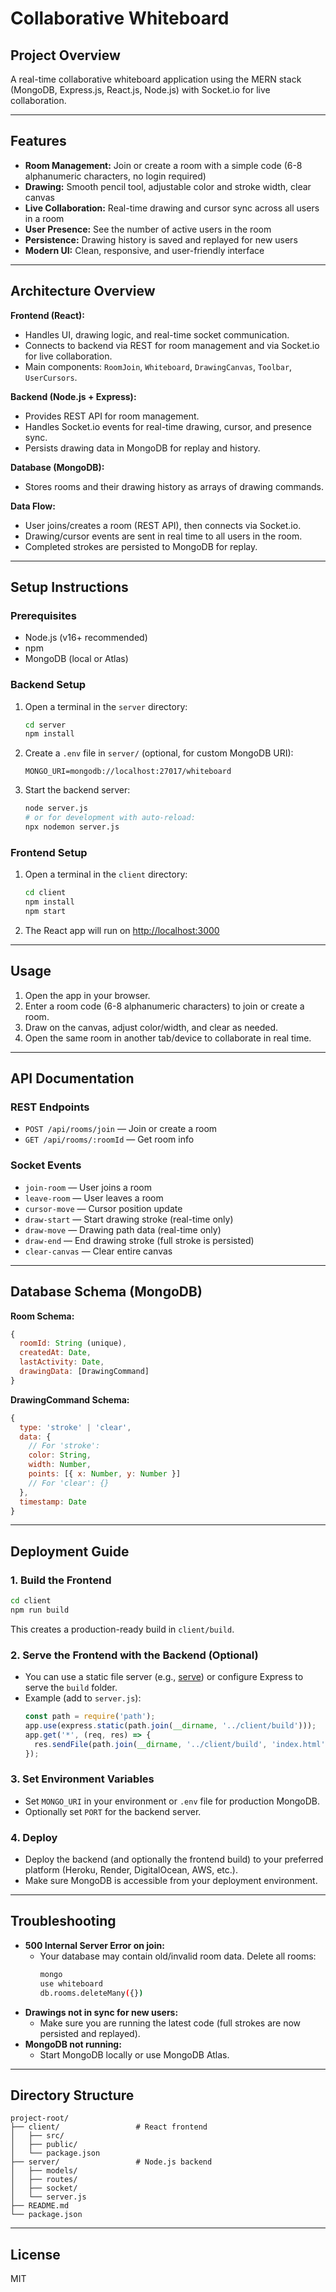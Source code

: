 # Collaborative Whiteboard

## Project Overview
A real-time collaborative whiteboard application using the MERN stack (MongoDB, Express.js, React.js, Node.js) with Socket.io for live collaboration.

---

## Features
- **Room Management:** Join or create a room with a simple code (6-8 alphanumeric characters, no login required)
- **Drawing:** Smooth pencil tool, adjustable color and stroke width, clear canvas
- **Live Collaboration:** Real-time drawing and cursor sync across all users in a room
- **User Presence:** See the number of active users in the room
- **Persistence:** Drawing history is saved and replayed for new users
- **Modern UI:** Clean, responsive, and user-friendly interface

---

## Architecture Overview

**Frontend (React):**
- Handles UI, drawing logic, and real-time socket communication.
- Connects to backend via REST for room management and via Socket.io for live collaboration.
- Main components: `RoomJoin`, `Whiteboard`, `DrawingCanvas`, `Toolbar`, `UserCursors`.

**Backend (Node.js + Express):**
- Provides REST API for room management.
- Handles Socket.io events for real-time drawing, cursor, and presence sync.
- Persists drawing data in MongoDB for replay and history.

**Database (MongoDB):**
- Stores rooms and their drawing history as arrays of drawing commands.

**Data Flow:**
- User joins/creates a room (REST API), then connects via Socket.io.
- Drawing/cursor events are sent in real time to all users in the room.
- Completed strokes are persisted to MongoDB for replay.

---

## Setup Instructions

### Prerequisites
- Node.js (v16+ recommended)
- npm
- MongoDB (local or Atlas)

### Backend Setup
1. Open a terminal in the `server` directory:
   ```sh
   cd server
   npm install
   ```
2. Create a `.env` file in `server/` (optional, for custom MongoDB URI):
   ```env
   MONGO_URI=mongodb://localhost:27017/whiteboard
   ```
3. Start the backend server:
   ```sh
   node server.js
   # or for development with auto-reload:
   npx nodemon server.js
   ```

### Frontend Setup
1. Open a terminal in the `client` directory:
   ```sh
   cd client
   npm install
   npm start
   ```
2. The React app will run on [http://localhost:3000](http://localhost:3000)

---

## Usage
1. Open the app in your browser.
2. Enter a room code (6-8 alphanumeric characters) to join or create a room.
3. Draw on the canvas, adjust color/width, and clear as needed.
4. Open the same room in another tab/device to collaborate in real time.

---

## API Documentation

### REST Endpoints
- `POST /api/rooms/join` — Join or create a room
- `GET /api/rooms/:roomId` — Get room info

### Socket Events
- `join-room` — User joins a room
- `leave-room` — User leaves a room
- `cursor-move` — Cursor position update
- `draw-start` — Start drawing stroke (real-time only)
- `draw-move` — Drawing path data (real-time only)
- `draw-end` — End drawing stroke (full stroke is persisted)
- `clear-canvas` — Clear entire canvas

---

## Database Schema (MongoDB)
**Room Schema:**
```js
{
  roomId: String (unique),
  createdAt: Date,
  lastActivity: Date,
  drawingData: [DrawingCommand]
}
```
**DrawingCommand Schema:**
```js
{
  type: 'stroke' | 'clear',
  data: {
    // For 'stroke':
    color: String,
    width: Number,
    points: [{ x: Number, y: Number }]
    // For 'clear': {}
  },
  timestamp: Date
}
```

---

## Deployment Guide

### 1. Build the Frontend
```sh
cd client
npm run build
```
This creates a production-ready build in `client/build`.

### 2. Serve the Frontend with the Backend (Optional)
- You can use a static file server (e.g., [serve](https://www.npmjs.com/package/serve)) or configure Express to serve the `build` folder.
- Example (add to `server.js`):
  ```js
  const path = require('path');
  app.use(express.static(path.join(__dirname, '../client/build')));
  app.get('*', (req, res) => {
    res.sendFile(path.join(__dirname, '../client/build', 'index.html'));
  });
  ```

### 3. Set Environment Variables
- Set `MONGO_URI` in your environment or `.env` file for production MongoDB.
- Optionally set `PORT` for the backend server.

### 4. Deploy
- Deploy the backend (and optionally the frontend build) to your preferred platform (Heroku, Render, DigitalOcean, AWS, etc.).
- Make sure MongoDB is accessible from your deployment environment.

---

## Troubleshooting
- **500 Internal Server Error on join:**
  - Your database may contain old/invalid room data. Delete all rooms:
    ```sh
    mongo
    use whiteboard
    db.rooms.deleteMany({})
    ```
- **Drawings not in sync for new users:**
  - Make sure you are running the latest code (full strokes are now persisted and replayed).
- **MongoDB not running:**
  - Start MongoDB locally or use MongoDB Atlas.

---

## Directory Structure
```
project-root/
├── client/                 # React frontend
│   ├── src/
│   ├── public/
│   └── package.json
├── server/                 # Node.js backend
│   ├── models/
│   ├── routes/
│   ├── socket/
│   └── server.js
├── README.md
└── package.json
```

---

## License
MIT 